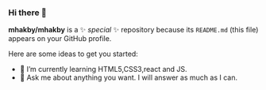 ### Hi there 👋


**mhakby/mhakby** is a ✨ _special_ ✨ repository because its `README.md` (this file) appears on your GitHub profile.

Here are some ideas to get you started:

- 🌱 I’m currently learning HTML5,CSS3,react and JS.
- 💬 Ask me about anything you want. I will answer as much as I can.

